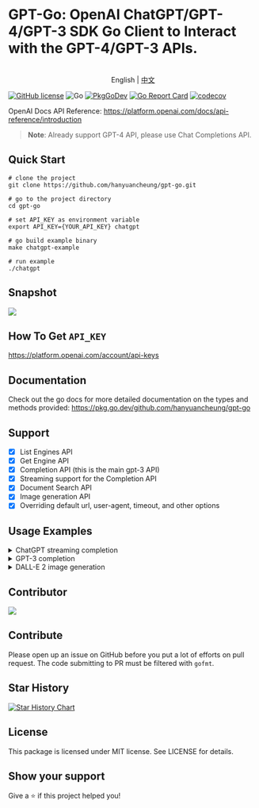 GPT-Go: OpenAI ChatGPT/GPT-4/GPT-3 SDK Go Client to Interact with the GPT-4/GPT-3 APIs.
========================

<p align="center">
    <br> English | <a href="README-CN.md">中文</a>
</p>

[![GitHub license](https://img.shields.io/badge/license-MIT-blue.svg)](https://raw.githubusercontent.com/csuzhang/gpt-go/main/LICENSE) ![Go](https://github.com/hanyuancheung/gpt-go/workflows/Go/badge.svg)
[![PkgGoDev](https://pkg.go.dev/badge/github.com/hanyuancheung/gpt-go)](https://pkg.go.dev/github.com/hanyuancheung/gpt-go)
[![Go Report Card](https://goreportcard.com/badge/hanyuancheung/gpt-go)](https://goreportcard.com/report/hanyuancheung/gpt-go)
[![codecov](https://codecov.io/gh/hanyuancheung/gpt-go/branch/main/graph/badge.svg)](https://codecov.io/gh/hanyuancheung/gpt-go)

OpenAI Docs API Reference: https://platform.openai.com/docs/api-reference/introduction

> **Note**: Already support GPT-4 API, please use Chat Completions API.

## Quick Start

```shell
# clone the project
git clone https://github.com/hanyuancheung/gpt-go.git

# go to the project directory
cd gpt-go

# set API_KEY as environment variable
export API_KEY={YOUR_API_KEY} chatgpt

# go build example binary
make chatgpt-example

# run example
./chatgpt
```

## Snapshot

![](img/chatgpt.gif)

## How To Get `API_KEY`

https://platform.openai.com/account/api-keys

## Documentation

Check out the go docs for more detailed documentation on the types and methods provided: https://pkg.go.dev/github.com/hanyuancheung/gpt-go

## Support

- [x] List Engines API
- [x] Get Engine API
- [x] Completion API (this is the main gpt-3 API)
- [x] Streaming support for the Completion API
- [x] Document Search API
- [x] Image generation API
- [x] Overriding default url, user-agent, timeout, and other options

## Usage Examples

<details>
<summary>ChatGPT streaming completion</summary>

```golang
func main() {
	client := gpt.NewClient("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")
	err := client.ChatCompletionStream(context.Background(), &gpt.ChatCompletionRequest{
		Model: gpt.GPT3Dot5Turbo,
		Messages: []gpt.ChatCompletionRequestMessage{
			{
				Role:    "user",
				Content: "Hello!",
			},
		},
	}, func(response *gpt.ChatCompletionStreamResponse) {
		fmt.Print(response.Choices[0].Delta.Content)
	})
	if err != nil {
		fmt.Printf("ChatCompletionStream error: %v\n", err)
		return
	}
}
```
</details>

<details>
<summary>GPT-3 completion</summary>

```golang
func main() {
	client := gpt.NewClient("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")
	rsp, err := client.CompletionWithEngine(context.Background(), &gpt.CompletionRequest{
		Model:  gpt.TextDavinci003Engine,
		Prompt: []string{"Hello!"},
	})
	if err != nil {
		fmt.Printf("ChatCompletionStream error: %v\n", err)
		return
	}
	fmt.Print(rsp.Choices[0].Text)
}
```
</details>

<details>
<summary>DALL-E 2 image generation</summary>

```golang
func main() {
	client := gpt.NewClient("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")
	rsp, err := client.Image(context.Background(), &gpt.ImageRequest{
		Prompt: "Chicken",
	})
	if err != nil {
		fmt.Printf("ChatCompletionStream error: %v\n", err)
		return
	}
	fmt.Print(rsp.Data[0].URL)
}
```
</details>

## Contributor

<a href="https://github.com/hanyuancheung/gpt-go/graphs/contributors">
  <img src="https://contrib.rocks/image?repo=hanyuancheung/gpt-go" />
</a>

## Contribute

Please open up an issue on GitHub before you put a lot of efforts on pull request.
The code submitting to PR must be filtered with `gofmt`.

## Star History

[![Star History Chart](https://api.star-history.com/svg?repos=hanyuancheung/gpt-go&type=Date)](https://star-history.com/#hanyuancheung/gpt-go&Date)

## License

This package is licensed under MIT license. See LICENSE for details.

## Show your support

Give a ⭐️ if this project helped you!
